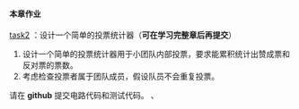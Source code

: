 #### 本章作业

[task2](https://github.com/openbuildxyz/mina-zkapp-bootcamp/blob/main/task/task2.md) ：设计一个简单的投票统计器（**可在学习完整章后再提交**）

1. 设计一个简单的投票统计器用于小团队内部投票，要求能累积统计出赞成票和反对票的票数。
2. 考虑检查投票者属于团队成员，假设队员不会重复投票。

请在 **github** 提交电路代码和测试代码。 、